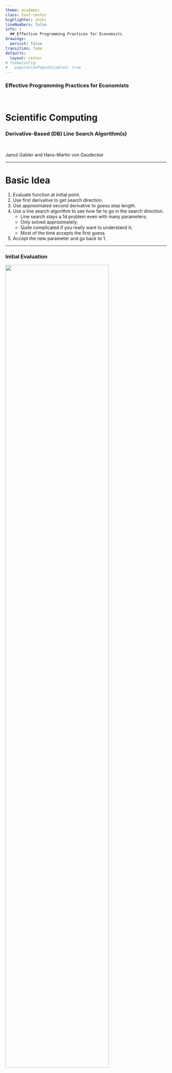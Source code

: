 ```yaml
---
theme: academic
class: text-center
highlighter: shiki
lineNumbers: false
info: |
  ## Effective Programming Practices for Economists
drawings:
  persist: false
transition: fade
defaults:
  layout: center
# themeConfig:
#   paginationPagesDisabled: true
---
```


### Effective Programming Practices for Economists

<br/>

# Scientific Computing

### Derivative-Based (DB) Line Search Algorithm(s)

<br/>


Janoś Gabler and Hans-Martin von Gaudecker

---

# Basic Idea

1. Evaluate function at initial point.
2. Use first derivative to get search direction.
3. Use approximated second derivative to guess step length.
4. Use a line search algorithm to see how far to go in the search direction.
   - Line search stays a 1d problem even with many parameters;
   - Only solved approximately;
   - Quite complicated if you really want to understand it;
   - Most of the time accepts the first guess.
5. Accept the new parameter and go back to 1.

---

### Initial Evaluation

<img src="iteration_0.png" class="rounded" style="width: 80%; height: 80%; margin: auto"/>


---

### Iteration 1

<img src="iteration_1.png" class="rounded" style="width: 80%; height: 80%; margin: auto"/>


---

### Iteration 2

<img src="iteration_2.png" class="rounded" style="width: 80%; height: 80%; margin: auto"/>


---

### Iteration 3

<img src="iteration_3.png" class="rounded" style="width: 80%; height: 80%; margin: auto"/>


---

### Iteration 4

<img src="iteration_4.png" class="rounded" style="width: 80%; height: 80%; margin: auto"/>


---

### Iteration 5

<img src="iteration_5.png" class="rounded" style="width: 80%; height: 80%; margin: auto"/>

---

### Iteration 6

<img src="iteration_6.png" class="rounded" style="width: 80%; height: 80%; margin: auto"/>

---

### Iteration 7

<img src="iteration_7.png" class="rounded" style="width: 80%; height: 80%; margin: auto"/>

---

# Some Remarks

- A big advantage over algorithms you will see later is that this has no tuning parameters.
- Using hessian for step length is much better than standard gradient descent.
- In very high dimensional problems, standard gradient descent can nevertheless be computationally better.


---

### A Real Algorithm: L-BFGS-B

<img src="illustration_db_line_search_real_algo.png" class="rounded" style="width: 80%; height: 80%; margin: auto"/>
